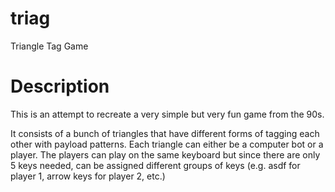 # triag
Triangle Tag Game

# Description
This is an attempt to recreate a very simple but very fun
game from the 90s.  

It consists of a bunch of triangles that have different forms
of tagging each other with payload patterns.  Each triangle
can either be a computer bot or a player.  The players can
play on the same keyboard but since there are only 5 keys
needed, can be assigned different groups of keys (e.g. asdf
for player 1, arrow keys for player 2, etc.)